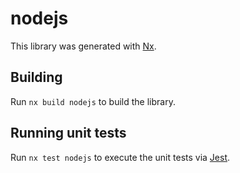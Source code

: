 # nodejs

This library was generated with [Nx](https://nx.dev).

## Building

Run `nx build nodejs` to build the library.

## Running unit tests

Run `nx test nodejs` to execute the unit tests via [Jest](https://jestjs.io).
